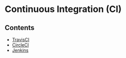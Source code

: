 # Continuous Integration (CI)

## Contents

- [TravisCI](/Handbook/Development/Code%20Development%20Lifecycle/Continuous%20Integration%20%28CI%29/TravisCI)
- [CircleCI](/Handbook/Development/Code%20Development%20Lifecycle/Continuous%20Integration%20%28CI%29/CircleCI)
- [Jenkins](/Handbook/Development/Code%20Development%20Lifecycle/Continuous%20Integration%20%28CI%29/Jenkins)
